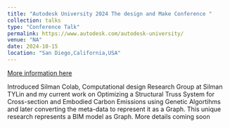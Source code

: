 ```yaml
---
title: "Autodesk University 2024 The design and Make Conference "
collection: talks
type: "Conference Talk"
permalink: https://www.autodesk.com/autodesk-university/
venue: "NA"
date: 2024-10-15
location: "San Diego,California,USA"
---
```


[More information here](https://www.autodesk.com/autodesk-university/)

Introduced Silman Colab, Computational design Research Group at Silman TYLin and my current work on Optimizing a Structural 
Truss System for Cross-section and Embodied Carbon Emissions using Genetic Algortihms and later converting the meta-data to 
represent it as a Graph. This unique research represents a BIM model as Graph. More details coming soon 
